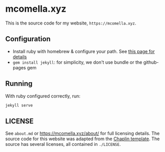 mcomella.xyz
============

This is the source code for my website, `https://mcomella.xyz`.

## Configuration
- Install ruby with homebrew & configure your path. See [this page for details](https://www.moncefbelyamani.com/the-definitive-guide-to-installing-ruby-gems-on-a-mac/#install-ruby-with-homebrew)
- `gem install jekyll`: for simplicity, we don't use bundle or the github-pages
gem

## Running
With ruby configured correctly, run:
```sh
jekyll serve
```

## LICENSE
See `about.md` or https://mcomella.xyz/about/ for full licensing details. The source code for this website was adapted from the [Chaplin template](https://github.com/bk2dcradle/Chaplin). The source has several licenses, all contained in `./LICENSE`.
